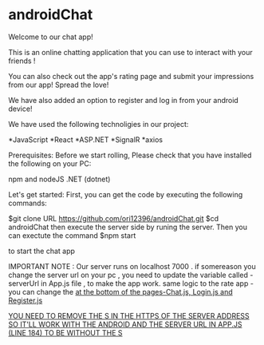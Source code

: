 # androidChat

Welcome to our chat app!

This is an online chatting application that you can use to interact with your friends !

You can also check out the app's rating page and submit your impressions from our app! Spread the love!

We have also added an option to register and log in from your android device!

We have used the following technoligies in our project:

*JavaScript
*React
*ASP.NET
*SignalR
*axios



Prerequisites:
Before we start rolling, Please check that you have installed the following on your PC:

npm and nodeJS 
.NET (dotnet)



Let's get started:
First, you can get the code by executing the following commands:

$git clone URL https://github.com/ori12396/androidChat.git
$cd androidChat
then execute the server side by runing the server.
Then you can exectute the command 
$npm start 

to start the chat app 

IMPORTANT NOTE : Our server runs on localhost 7000 . if somereason you change the server url on your pc , you need to update the variable called - serverUrl in App.js file , to make the app work.
same logic to the rate app - you can change the <a HREF > at the bottom of the pages-Chat.js, Login.js and Register.js  
  
  YOU NEED TO REMOVE THE S IN THE HTTPS OF THE SERVER ADDRESS SO IT'LL WORK WITH THE ANDROID 
  AND THE SERVER URL IN APP.JS (LINE 184) TO BE WITHOUT THE S
